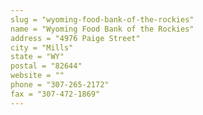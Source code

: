 ```yaml
---
slug = "wyoming-food-bank-of-the-rockies"
name = "Wyoming Food Bank of the Rockies"
address = "4976 Paige Street"
city = "Mills"
state = "WY"
postal = "82644"
website = ""
phone = "307-265-2172"
fax = "307-472-1869"
---
```


